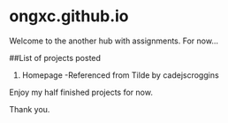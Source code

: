 # ongxc.github.io

Welcome to the another hub with assignments. For now...

##List of projects posted
1. Homepage
  -Referenced from Tilde by cadejscroggins
  

Enjoy my half finished projects for now.

Thank you.

